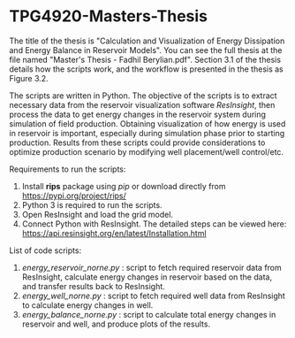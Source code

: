 # TPG4920-Masters-Thesis
The title of the thesis is "Calculation and Visualization of Energy Dissipation and Energy Balance in Reservoir Models". You can see the full thesis at the file named "Master's Thesis - Fadhil Berylian.pdf". Section 3.1 of the thesis details how the scripts work, and the workflow is presented in the thesis as Figure 3.2.

The scripts are written in Python. The objective of the scripts is to extract necessary data from the reservoir visualization software *ResInsight*, then process the data to get energy changes in the reservoir system during simulation of field production. Obtaining visualization of how energy is used in reservoir is important, especially during simulation phase prior to starting production. Results from these scripts could provide considerations to optimize production scenario by modifying well placement/well control/etc.

Requirements to run the scripts:
1) Install **rips** package using *pip* or download directly from https://pypi.org/project/rips/
2) Python 3 is required to run the scripts.
3) Open ResInsight and load the grid model.
4) Connect Python with ResInsight. The detailed steps can be viewed here: https://api.resinsight.org/en/latest/Installation.html

List of code scripts:
1) *energy_reservoir_norne.py* : script to fetch required reservoir data from ResInsight, calculate energy changes in reservoir based on the data, and transfer results back to ResInsight.
2) *energy_well_norne.py* : script to fetch required well data from ResInsight to calculate energy changes in well.
3) *energy_balance_norne.py* : script to calculate total energy changes in reservoir and well, and produce plots of the results.

